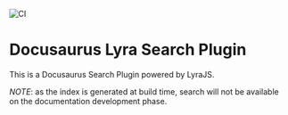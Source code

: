 ![CI](https://github.com/nearform/bench-template/actions/workflows/ci.yml/badge.svg?event=push)

# Docusaurus Lyra Search Plugin

This is a Docusaurus Search Plugin powered by LyraJS.

*NOTE*: as the index is generated at build time, search will not be available on the documentation development phase.
